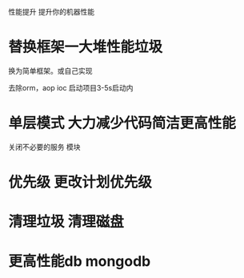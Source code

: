 性能提升  提升你的机器性能

# 替换框架一大堆性能垃圾
换为简单框架。或自己实现

去除orm，aop ioc
启动项目3-5s启动内

# 单层模式  大力减少代码简洁更高性能
关闭不必要的服务 模块

# 优先级  更改计划优先级

# 清理垃圾 清理磁盘

# 更高性能db mongodb